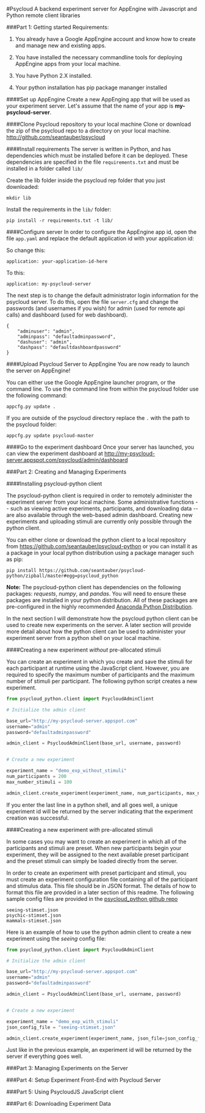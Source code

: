 #Psycloud
A backend experiment server for AppEngine with Javascript and Python remote client libraries


###Part 1: Getting started
Requirements:

1. You already have a Google AppEngine account and know how to create and manage new and existing apps. 

2. You have installed the necessary commandline tools for deploying AppEngine apps from your local machine.

3. You have Python 2.X installed.

4. Your python installation has pip package mananger installed


####Set up AppEngine
Create a new AppEnging app that will be used as your experiment server. Let's assume that the name of your app is **my-psycloud-server**.

####Clone Psycloud repository to your local machine
Clone or download the zip of the psycloud repo to a directory on your local machine.
http://github.com/seantauber/psycloud

####Install requirements
The server is written in Python, and has dependencies which must be installed before it can be deployed. These dependencies are specified in the file `requirements.txt` and must be installed in a folder called `lib/`

Create the lib folder inside the psycloud rep folder that you just downloaded:
```
mkdir lib
```

Install the requirements in the `lib/` folder:
```
pip install -r requirements.txt -t lib/
```

####Configure server
In order to configure the AppEngine app id, open the file `app.yaml` and replace the default application id with your application id:

So change this:
```
application: your-application-id-here
```
To this:
```
application: my-psycloud-server
```

The next step is to change the default administrator login information for the psycloud server. To do this, open the file `server.cfg` and change the passwords (and usernames if you wish) for admin (used for remote api calls) and dashboard (used for web dashboard).
```
{
	"adminuser": "admin",
	"adminpass": "defaultadminpassword",
	"dashuser": "admin",
	"dashpass": "defaultdashboardpassword"
}
```


####Upload Psycloud Server to AppEngine
You are now ready to launch the server on AppEngine!

You can either use the Google AppEngine launcher program, or the command line. To use the command line from within the psycloud folder use the following command:
```
appcfg.py update .
```
If you are outside of the psycloud directory replace the `.` with the path to the psycloud folder:
```
appcfg.py update psycloud-master
```

####Go to the experiment dashboard
Once your server has launched, you can view the experiment dashboard at http://my-psycloud-server.appspot.com/psycloud/admin/dashboard



###Part 2: Creating and Managing Experiments

####Installing psycloud-python client

The psycloud-python client is required in order to remotely administer the experiment server from your local machine. Some administrative functions -- such as viewing active experiments, participants, and downloading data -- are also available through the web-based admin dashboard. Creating new experiments and uploading stimuli are currently only possible through the python client.

You can either clone or download the python client to a local repository from https://github.com/seantauber/psycloud-python or you can install it as a package in your local python distribution using a package manager such as pip:
```
pip install https://github.com/seantauber/psycloud-python/zipball/master#egg=psycloud_python
```

**Note:** The psycloud-python client has dependencies on the following packages: *requests*, *numpy*, and *pandas*. You will need to ensure these packages are installed in your python distribution. All of these packages are pre-configured in the highly recommended [Anaconda Python Distribution](https://store.continuum.io/cshop/anaconda/).


In the next section I will demonstrate how the psycloud python client can be used to create new experiments on the server. A later section will provide more detail about how the python client can be used to administer your experiment server from a python shell on your local machine.


####Creating a new experiment *without* pre-allocated stimuli

You can create an experiment in which you create and save the stimuli for each participant at runtime using the JavaScript client. However, you are required to specify the maximum number of participants and the maximum number of stimuli per participant. The following python script creates a new experiment.

```python
from psycloud_python.client import PsycloudAdminClient

# Initialize the admin client

base_url="http://my-psycloud-server.appspot.com"
username="admin"
password="defaultadminpassword"

admin_client = PsycloudAdminClient(base_url, username, password)


# Create a new experiment

experiment_name = "demo_exp_without_stimuli"
num_participants = 200
max_number_stimuli = 100

admin_client.create_experiment(experiment_name, num_participants, max_num_stimuli)
```

If you enter the last line in a python shell, and all goes well, a unique experiment id will be returned by the server indicating that the experiment creation was successful.


####Creating a new experiment *with* pre-allocated stimuli

In some cases you may want to create an experiment in which all of the participants and stimuli are preset. When new participants begin your experiment, they will be assigned to the next available preset participant and the preset stimuli can simply be loaded directly from the server.

In order to create an experiment with preset participant and stimuli, you must create an experiment configuration file containing all of the participant and stimulus data. This file should be in JSON format. The details of how to format this file are provided in a later section of this readme. The following sample config files are provided in the [psycloud_python github repo](https://github.com/seantauber/psycloud-python/tree/master/sample_data)
```
seeing-stimset.json
psychic-stimset.json
mammals-stimset.json
```

Here is an example of how to use the python admin client to create a new experiment using the *seeing* config file:
```python
from psycloud_python.client import PsycloudAdminClient

# Initialize the admin client

base_url="http://my-psycloud-server.appspot.com"
username="admin"
password="defaultadminpassword"

admin_client = PsycloudAdminClient(base_url, username, password)


# Create a new experiment

experiment_name = "demo_exp_with_stimuli"
json_config_file = "seeing-stimset.json"

admin_client.create_experiment(experiment_name, json_file=json_config_file)
```
Just like in the previous example, an experiment id will be returned by the server if everything goes well.


###Part 3: Managing Experiments on the Server



###Part 4: Setup Experiment Front-End with Psycloud Server



###Part 5: Using PsycloudJS JavaScript client



###Part 6: Downloading Experiment Data

